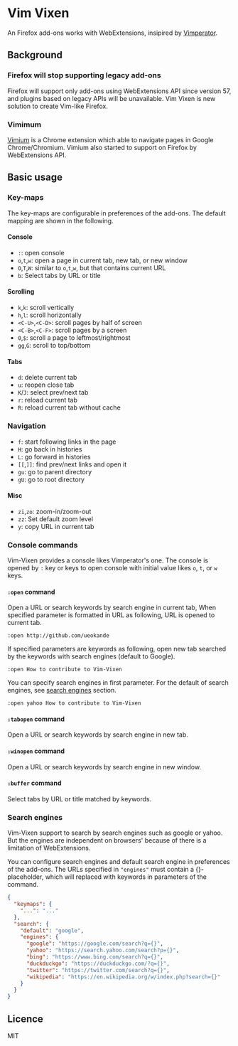 # Vim Vixen

An Firefox add-ons works with WebExtensions, insipired by [Vimperator](https://github.com/vimperator).

## Background

### Firefox will stop supporting legacy add-ons

Firefox will support only add-ons using WebExtensions API since version 57, and
plugins based on legacy APIs will be unavailable.  Vim Vixen is new solution to
create Vim-like Firefox.

### Vimimum

[Vimium](https://github.com/philc/vimium) is a Chrome extension which able to
navigate pages in Google Chrome/Chromium.  Vimium also started to support on
Firefox by WebExtensions API.

## Basic usage

### Key-maps

The key-maps are configurable in preferences of the add-ons.
The default mapping are shown in the following.

#### Console

- `:`: open console
- `o`,`t`,`w`: open a page in current tab, new tab, or new window
- `O`,`T`,`W`: similar to `o`,`t`,`w`, but that contains current URL
- `b`: Select tabs by URL or title

#### Scrolling

- `k`,`k`: scroll vertically
- `h`,`l`: scroll horizontally
- `<C-U>`,`<C-D>`: scroll pages by half of screen
- `<C-B>`,`<C-F>`: scroll pages by a screen
- `0`,`$`: scroll a page to leftmost/rightmost
- `gg`,`G`: scroll to top/bottom

#### Tabs
- `d`: delete current tab
- `u`: reopen close tab
- `K`/`J`: select prev/next tab
- `r`: reload current tab
- `R`: reload current tab without cache

### Navigation
- `f`: start following links in the page
- `H`: go back in histories
- `L`: go forward in histories
- `[[`,`]]`: find  prev/next links and open it
- `gu`: go to parent directory
- `gU`: go to root directory

#### Misc
- `zi`,`zo`: zoom-in/zoom-out
- `zz`: Set default zoom level
- `y`: copy URL in current tab

### Console commands

Vim-Vixen provides a console likes Vimperator's one.
The console is opened by `:` key or keys to open console with initial value
likes `o`, `t`, or `w` keys.

#### `:open` command

Open a URL or search keywords by search engine in current tab, 
When specified parameter is formatted in URL as following, URL is opened to current tab.

```
:open http://github.com/ueokande
```

If specified parameters are keywords as following, open new tab searched by the
keywords with search engines (default to Google).

```
:open How to contribute to Vim-Vixen
```

You can specify search engines in first parameter.
For the default of search engines, see [search engines](#search-engines) section.

```
:open yahoo How to contribute to Vim-Vixen
```


#### `:tabopen` command

Open a URL or search keywords by search engine in new tab.

#### `:winopen` command

Open a URL or search keywords by search engine in new window.

#### `:buffer` command

Select tabs by URL or title matched by keywords.

### Search engines

Vim-Vixen support to search by search engines such as google or yahoo.
But the engines are independent on browsers' because of there is a limitation of WebExtensions.

You can configure search engines and default search engine in preferences of the add-ons.
The URLs specified in `"engines"` must contain a {}-placeholder, which will
replaced with keywords in parameters of the command.

```json
{
  "keymaps": {
    "...": "..."
  },
  "search": {
    "default": "google",
    "engines": {
      "google": "https://google.com/search?q={}",
      "yahoo": "https://search.yahoo.com/search?p={}",
      "bing": "https://www.bing.com/search?q={}",
      "duckduckgo": "https://duckduckgo.com/?q={}",
      "twitter": "https://twitter.com/search?q={}",
      "wikipedia": "https://en.wikipedia.org/w/index.php?search={}"
    }
  }
}
```

## Licence

MIT
